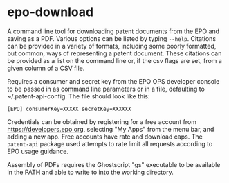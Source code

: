 # epo-download

A command line tool for downloading patent documents from the EPO and saving as
a PDF. Various options can be listed by typing `--help`. Citations can be provided in a variety of formats, including some poorly formatted, but common, ways of representing a patent document.  These citations can be provided as a list on the command line or, if the csv flags are set, from a given column of a CSV file.

Requires a consumer and secret key from the EPO OPS developer console to be passed in
as command line parameters or in a file, defaulting to ~/.patent-api-config. The file should look like this:

`[EPO]
consumerKey=XXXXX
secretKey=XXXXXX
`

Credentials can be obtained by registering for a free account from https://developers.epo.org, selecting "My Apps" from the menu bar, and adding a new app. Free accounts have rate and download caps.  The `patent-api` package used attempts to rate limit all requests according to EPO usage guidance.

Assembly of PDFs requires the Ghostscript "gs" executable to be available in the PATH and able to write to into the working directory.
